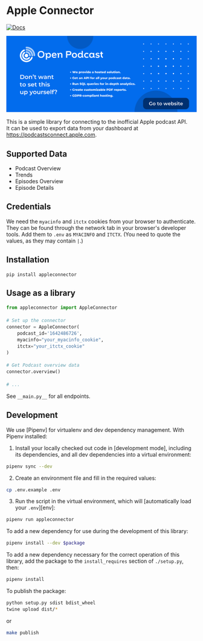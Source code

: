# Apple Connector

[![Docs](https://readthedocs.org/projects/apple-connector/badge?version=latest)](https://apple-connector.readthedocs.io)

[![OpenPodcast Banner](https://raw.githubusercontent.com/openpodcast/banner/main/openpodcast-banner.png)](https://openpodcast.app/)

This is a simple library for connecting to the inofficial Apple podcast API.  
It can be used to export data from your dashboard at
https://podcastsconnect.apple.com.

## Supported Data

- Podcast Overview
- Trends
- Episodes Overview
- Episode Details

## Credentials

We need the `myacinfo` and `itctx` cookies from your browser to authenticate.
They can be found through the network tab in your browser's developer tools.
Add them to `.env` as `MYACINFO` and `ITCTX`.
(You need to quote the values, as they may contain `|`.)

## Installation

```
pip install appleconnector
```

## Usage as a library

```python
from appleconnector import AppleConnector

# Set up the connector
connector = AppleConnector(
    podcast_id='1642486726',
    myacinfo="your_myacinfo_cookie",
    itctx="your_itctx_cookie"
)

# Get Podcast overview data
connector.overview()

# ...
```

See `__main.py__` for all endpoints.

## Development

We use [Pipenv] for virtualenv and dev dependency management. With Pipenv
installed:

1. Install your locally checked out code in [development mode], including its
   dependencies, and all dev dependencies into a virtual environment:

```sh
pipenv sync --dev
```

2. Create an environment file and fill in the required values:

```sh
cp .env.example .env
```

3. Run the script in the virtual environment, which will [automatically load
   your `.env`][env]:

```sh
pipenv run appleconnector
```

To add a new dependency for use during the development of this library:

```sh
pipenv install --dev $package
```

To add a new dependency necessary for the correct operation of this library, add
the package to the `install_requires` section of `./setup.py`, then:

```sh
pipenv install
```

To publish the package:

```sh
python setup.py sdist bdist_wheel
twine upload dist/*
```

or

```sh
make publish
```
